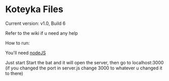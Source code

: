# Koteyka Files 

Current version: v1.0, Build 6

Refer to the wiki if u need any help

How to run:

You'll need [nodeJS](https://nodejs.org)

Just start Start the bat and it will open the server, then go to localhost:3000 (if you changed the port in server.js change 3000 to whatever u changed it to there)

